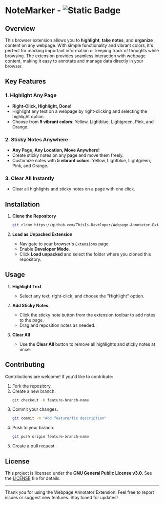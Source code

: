 # NoteMarker - ![Static Badge](https://img.shields.io/badge/release-v2.0.2-beta)

## Overview

This browser extension allows you to **highlight**, **take notes**, and **organize** content on any webpage. With simple functionality and vibrant colors, it's perfect for marking important information or keeping track of thoughts while browsing. The extension provides seamless interaction with webpage content, making it easy to annotate and manage data directly in your browser.

## Key Features

### 1. **Highlight Any Page**
- **Right-Click, Highlight, Done!**
- Highlight any text on a webpage by right-clicking and selecting the highlight option.
- Choose from **5 vibrant colors**: Yellow, Lightblue, Lightgreen, Pink, and Orange.

### 2. **Sticky Notes Anywhere**
- **Any Page, Any Location, Move Anywhere!**
- Create sticky notes on any page and move them freely.
- Customize notes with **5 vibrant colors**: Yellow, Lightblue, Lightgreen, Pink, and Orange.

### 3. **Clear All Instantly**
- Clear all highlights and sticky notes on a page with one click.

## Installation

1. **Clone the Repository**
   ```bash
   git clone https://github.com/ThisIs-Developer/Webpage-Annotator-Extension.git
   ```

2. **Load as Unpacked Extension**
   - Navigate to your browser's `Extensions` page.
   - Enable **Developer Mode**.
   - Click **Load unpacked** and select the folder where you cloned this repository.

## Usage

1. **Highlight Text**
   - Select any text, right-click, and choose the "Highlight" option.

2. **Add Sticky Notes**
   - Click the sticky note button from the extension toolbar to add notes to the page.
   - Drag and reposition notes as needed.

3. **Clear All**
   - Use the **Clear All** button to remove all highlights and sticky notes at once.

## Contributing

Contributions are welcome! If you'd like to contribute:

1. Fork the repository.
2. Create a new branch.
   ```bash
   git checkout -b feature-branch-name
   ```
3. Commit your changes.
   ```bash
   git commit -m "Add feature/fix description"
   ```
4. Push to your branch.
   ```bash
   git push origin feature-branch-name
   ```
5. Create a pull request.

## License

This project is licensed under the **GNU General Public License v3.0**. See the [LICENSE](https://github.com/ThisIs-Developer/Webpage-Annotator-Extension/blob/main/LICENSE) file for details.

---

Thank you for using the Webpage Annotator Extension! Feel free to report issues or suggest new features. Stay tuned for updates!
